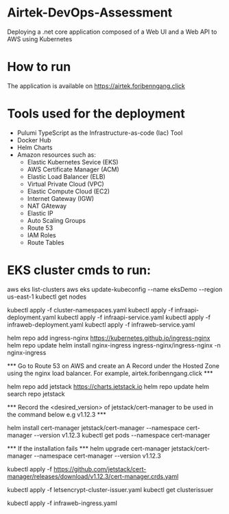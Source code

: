 # Airtek-DevOps-Assessment
Deploying a .net core application composed of a Web UI and a Web API to AWS using Kubernetes

# How to run
The application is available on https://airtek.foribenngang.click

# Tools used for the deployment
- Pulumi TypeScript as the Infrastructure-as-code (Iac) Tool
- Docker Hub
- Helm Charts
- Amazon resources such as:
    * Elastic Kubernetes Sevice (EKS)
    * AWS Certificate Manager (ACM)
    * Elastic Load Balancer (ELB)
    * Virtual Private Cloud (VPC)
    * Elastic Compute Cloud (EC2)
    * Internet Gateway (IGW)
    * NAT GAteway
    * Elastic IP
    * Auto Scaling Groups
    * Route 53
    * IAM Roles
    * Route Tables

# EKS cluster cmds to run:

aws eks list-clusters
aws eks update-kubeconfig --name eksDemo --region us-east-1
kubectl get nodes

kubectl apply -f cluster-namespaces.yaml
kubectl apply -f infraapi-deployment.yaml
kubectl apply -f infraapi-service.yaml
kubectl apply -f infraweb-deployment.yaml
kubectl apply -f infraweb-service.yaml 

helm repo add ingress-nginx https://kubernetes.github.io/ingress-nginx
helm repo update
helm install nginx-ingress ingress-nginx/ingress-nginx -n nginx-ingress

*** Go to Route 53 on AWS and create an A Record under the Hosted Zone using the nginx load balancer. For example, airtek.foribenngang.click ***

helm repo add jetstack https://charts.jetstack.io
helm repo update
helm search repo jetstack

*** Record the <desired_version> of jetstack/cert-manager to be used in the command below e.g v1.12.3 ***

helm install cert-manager jetstack/cert-manager --namespace cert-manager --version v1.12.3
kubectl get pods --namespace cert-manager

*** If the installation fails ***
helm upgrade cert-manager jetstack/cert-manager --namespace cert-manager --version v1.12.3

kubectl apply -f https://github.com/jetstack/cert-manager/releases/download/v1.12.3/cert-manager.crds.yaml

kubectl apply -f letsencrypt-cluster-issuer.yaml
kubectl get clusterissuer

kubectl apply -f infraweb-ingress.yaml